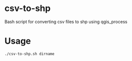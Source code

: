 # csv-to-shp

Bash script for converting csv files to shp using qgis_process

# Usage

```
./csv-to-shp.sh dirname
```
